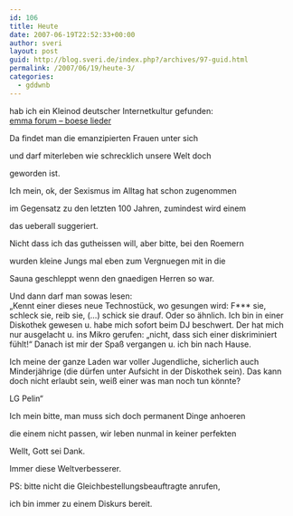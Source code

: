 ```yaml
---
id: 106
title: Heute
date: 2007-06-19T22:52:33+00:00
author: sveri
layout: post
guid: http://blog.sveri.de/index.php?/archives/97-guid.html
permalink: /2007/06/19/heute-3/
categories:
  - gddwnb
---
```

hab ich ein Kleinod deutscher Internetkultur gefunden:  
[emma forum &#8211; boese lieder](http://www.emma.de/forum.html?&view=single_thread&cat_uid=1&conf_uid=15&thread_uid=237&page=2 "emma forum - boese lieder")

Da findet man die emanzipierten Frauen unter sich
  
und darf miterleben wie schrecklich unsere Welt doch
  
geworden ist.

Ich mein, ok, der Sexismus im Alltag hat schon zugenommen
  
im Gegensatz zu den letzten 100 Jahren, zumindest wird einem
  
das ueberall suggeriert.
  
Nicht dass ich das gutheissen will, aber bitte, bei den Roemern
  
wurden kleine Jungs mal eben zum Vergnuegen mit in die
  
Sauna geschleppt wenn den gnaedigen Herren so war.

Und dann darf man sowas lesen:   
&#8222;Kennt einer dieses neue Technostück, wo gesungen wird: F\*** sie, schleck sie, reib sie, (&#8230;) schick sie drauf. Oder so ähnlich. Ich bin in einer Diskothek gewesen u. habe mich sofort beim DJ beschwert. Der hat mich nur ausgelacht u. ins Mikro gerufen: &#8222;nicht, dass sich einer diskriminiert fühlt!&#8220; Danach ist mir der Spaß vergangen u. ich bin nach Hause.

Ich meine der ganze Laden war voller Jugendliche, sicherlich auch Minderjährige (die dürfen unter Aufsicht in der Diskothek sein). Das kann doch nicht erlaubt sein, weiß einer was man noch tun könnte?

LG Pelin&#8220;

Ich mein bitte, man muss sich doch permanent Dinge anhoeren
  
die einem nicht passen, wir leben nunmal in keiner perfekten 
  
Wellt, Gott sei Dank.

Immer diese Weltverbesserer.

PS: bitte nicht die Gleichbestellungsbeauftragte anrufen,
  
ich bin immer zu einem Diskurs bereit.